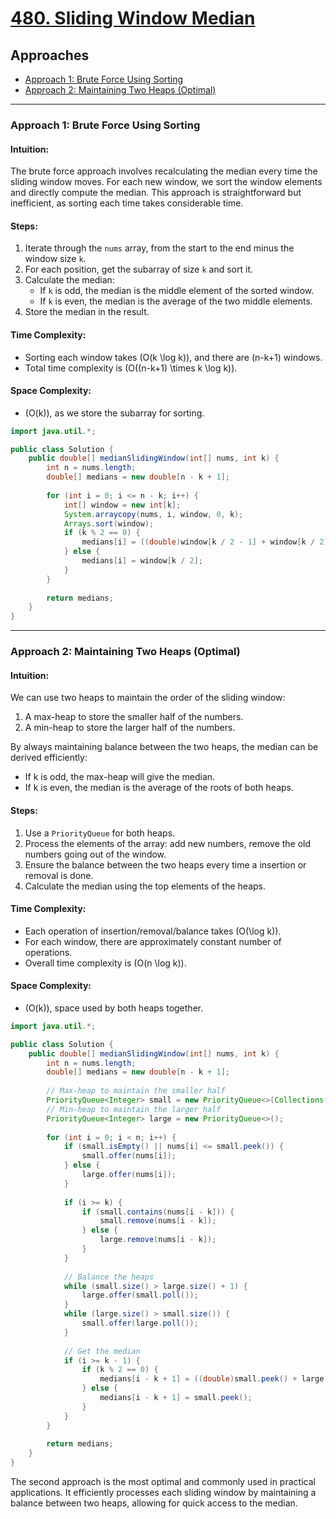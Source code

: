 # [480. Sliding Window Median](https://leetcode.com/problems/sliding-window-median/)

## Approaches
- [Approach 1: Brute Force Using Sorting](#approach-1-brute-force-using-sorting)
- [Approach 2: Maintaining Two Heaps (Optimal)](#approach-2-maintaining-two-heaps-optimal)

---

### Approach 1: Brute Force Using Sorting

#### Intuition:
The brute force approach involves recalculating the median every time the sliding window moves. For each new window, we sort the window elements and directly compute the median. This approach is straightforward but inefficient, as sorting each time takes considerable time.

#### Steps:
1. Iterate through the `nums` array, from the start to the end minus the window size `k`.
2. For each position, get the subarray of size `k` and sort it.
3. Calculate the median:
   - If `k` is odd, the median is the middle element of the sorted window.
   - If `k` is even, the median is the average of the two middle elements.
4. Store the median in the result.

#### Time Complexity:
- Sorting each window takes \(O(k \log k)\), and there are \(n-k+1\) windows.
- Total time complexity is \(O((n-k+1) \times k \log k)\).

#### Space Complexity:
- \(O(k)\), as we store the subarray for sorting.

```java
import java.util.*;

public class Solution {
    public double[] medianSlidingWindow(int[] nums, int k) {
        int n = nums.length;
        double[] medians = new double[n - k + 1];
        
        for (int i = 0; i <= n - k; i++) {
            int[] window = new int[k];
            System.arraycopy(nums, i, window, 0, k);
            Arrays.sort(window);
            if (k % 2 == 0) {
                medians[i] = ((double)window[k / 2 - 1] + window[k / 2]) / 2;
            } else {
                medians[i] = window[k / 2];
            }
        }
        
        return medians;
    }
}
```

---

### Approach 2: Maintaining Two Heaps (Optimal)

#### Intuition:
We can use two heaps to maintain the order of the sliding window:
1. A max-heap to store the smaller half of the numbers.
2. A min-heap to store the larger half of the numbers.

By always maintaining balance between the two heaps, the median can be derived efficiently:
- If k is odd, the max-heap will give the median.
- If k is even, the median is the average of the roots of both heaps.

#### Steps:
1. Use a `PriorityQueue` for both heaps.
2. Process the elements of the array: add new numbers, remove the old numbers going out of the window.
3. Ensure the balance between the two heaps every time a insertion or removal is done.
4. Calculate the median using the top elements of the heaps.

#### Time Complexity:
- Each operation of insertion/removal/balance takes \(O(\log k)\).
- For each window, there are approximately constant number of operations.
- Overall time complexity is \(O(n \log k)\).

#### Space Complexity:
- \(O(k)\), space used by both heaps together.

```java
import java.util.*;

public class Solution {
    public double[] medianSlidingWindow(int[] nums, int k) {
        int n = nums.length;
        double[] medians = new double[n - k + 1];
        
        // Max-heap to maintain the smaller half
        PriorityQueue<Integer> small = new PriorityQueue<>(Collections.reverseOrder());
        // Min-heap to maintain the larger half
        PriorityQueue<Integer> large = new PriorityQueue<>();
        
        for (int i = 0; i < n; i++) {
            if (small.isEmpty() || nums[i] <= small.peek()) {
                small.offer(nums[i]);
            } else {
                large.offer(nums[i]);
            }
            
            if (i >= k) {
                if (small.contains(nums[i - k])) {
                    small.remove(nums[i - k]);
                } else {
                    large.remove(nums[i - k]);
                }
            }
            
            // Balance the heaps
            while (small.size() > large.size() + 1) {
                large.offer(small.poll());
            }
            while (large.size() > small.size()) {
                small.offer(large.poll());
            }
            
            // Get the median
            if (i >= k - 1) {
                if (k % 2 == 0) {
                    medians[i - k + 1] = ((double)small.peek() + large.peek()) / 2;
                } else {
                    medians[i - k + 1] = small.peek();
                }
            }
        }
        
        return medians;
    }
}
```

The second approach is the most optimal and commonly used in practical applications. It efficiently processes each sliding window by maintaining a balance between two heaps, allowing for quick access to the median.

